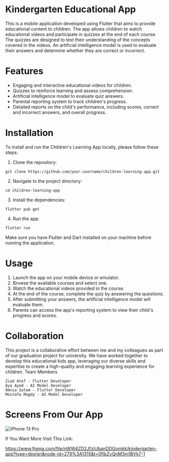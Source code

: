 # Kindergarten Educational App
This is a mobile application developed using Flutter that aims to provide educational content to children. The app allows children to watch educational videos and participate in quizzes at the end of each course. The quizzes are designed to test their understanding of the concepts covered in the videos. An artificial intelligence model is used to evaluate their answers and determine whether they are correct or incorrect.

# Features
- Engaging and interactive educational videos for children.
- Quizzes to reinforce learning and assess comprehension.
- Artificial intelligence model to evaluate quiz answers.
- Parental reporting system to track children's progress.
- Detailed reports on the child's performance, including scores, correct and incorrect answers, and overall progress.

# Installation
To install and run the Children's Learning App locally, please follow these steps:

1. Clone the repository:

~~~
git clone https://github.com/your-username/children-learning-app.git
~~~
2. Navigate to the project directory:
~~~
cd children-learning-app
~~~
3. Install the dependencies:
~~~
flutter pub get
~~~
4. Run the app:
~~~
flutter run
~~~
Make sure you have Flutter and Dart installed on your machine before running the application.

# Usage
1. Launch the app on your mobile device or emulator.
2. Browse the available courses and select one.
3. Watch the educational videos provided in the course.
4. At the end of the course, complete the quiz by answering the questions.
5. After submitting your answers, the artificial intelligence model will evaluate them.
6. Parents can access the app's reporting system to view their child's progress and scores.

# Collaboration
This project is a collaborative effort between me and my colleagues as part of our graduation project for university. We have worked together to develop this educational kids app, leveraging our diverse skills and expertise to create a high-quality and engaging learning experience for children.
Team Members

    Ziad Atef - Flutter Developer
    Aya Ayed - AI Model Developer
    Omnia Salem - Flutter Developer
    Mostafa Magdy - AI Model Developer
    
# Screens From Our App
![iPhone 13 Pro](https://github.com/ziadatef65/Kindergarten/assets/128000453/e626ca69-08e5-4e30-ae4e-4561acc3a656)

If You Want More Visit This Link:

https://www.figma.com/file/nWW4ZD2JfzjUbanDDGomkk/kindergarten-app?type=design&node-id=279%3A1315&t=0fIbZvQnM3m1BVk7-1

